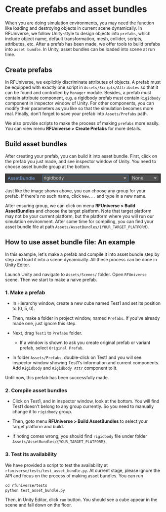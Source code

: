 # Create prefabs and asset bundles

When you are doing simulation environments, you may need the function like loading and destroying 
objects in current scene dynamically. In RFUniverse, we follow Unity-style to design objects into 
`prefabs`, which include object name, default transformation, mesh, collider, scripts, attributes, 
etc. After a prefab has been made, we offer tools to build prefabs into `asset bundle`. In Unity, 
asset bundles can be loaded into scene at run time.

## Create prefabs

In RFUniverse, we explicitly discriminate attributes of objects. A prefab must be equipped with 
exactly one script in `Assets/Scripts/Attributes` so that it can be found and controlled by 
`Manager` module. Besides, a prefab must contain attribute component, e.g. a rigidbody prefab must
contain `Rigidbody` component in inspector window of Unity. For other components, you can modify 
their parameters as you like so that the simulation becomes more real. Finally, don't forget to save
your prefab into `Assets/Prefabs` path.

We also provide scripts to make the process of making `prefabs` more easily. You can view menu 
**RFUniverse > Create Prefabs** for more details.

## Build asset bundles

After creating your prefab, you can build it into asset bundle. First, click on the prefab you just
made, and see inspector window of Unity. You need to choose asset bundle group at the bottom.

![1.PNG](./images/create_prefabs_and_assetbundles/1.PNG)

Just like the image shown above, you can choose any group for your prefab. If there's no such name, 
click `New...` and type in a new name.

After ensuring group, we can click on menu **RFUniverse > Build AssetBundles** and choose the target 
platform. Note that target platform may not be your current platform, but the platform where you 
will run our simulation environment. After some time for compiling, you can find your asset bundle
file at path `Assets/AssetBundles/{YOUR_TARGET_PLATFORM}`.

## How to use asset bundle file: An example

In this example, let's make a prefab and compile it into asset bundle step by step and load it 
into a scene dynamically. All these process can be done in Unity Editor.

Launch Unity and navigate to `Assets/Scenes/` folder. Open `RFUniverse` scene. Then we start to
make a naive prefab.

### 1. Make a prefab

* In Hierarchy window, create a new cube named Test1 and set its position to (0, 5, 0).
  
* Then, make a folder in project window, named `Prefabs`. If you've already made one, just ignore 
  this step.

* Next, drag `Test1` to `Prefabs` folder.
    * If a window is shown to ask you create original prefab or variant prefab, select 
      `Original Prefab`.
      
* In folder `Assets/Prefabs`, double-click on Test1 and you will see inspector window showing 
  Test1's information and current components. Add `Rigidbody` and `Rigidbody Attr` component to it.
  
Until now, this prefab has been successfully made.

### 2. Compile asset bundles

* Click on Test1, and in inspector window, look at the bottom. You will find Test1 doesn't belong to
  any group currently. So you need to manually change it to `rigidbody` group.
  
* Then, goto menu **RFUniverse > Build AssetBundles** to select your target platform and build.

* If noting comes wrong, you should find `rigidbody` file under folder 
  `Assets/AssetBundles/{YOUR_TARGET_PLATFORM}`.
  
### 3. Test its availability

We have provided a script to test the availability at `rfuniverse/tests/test_asset_bundle.py`. At
current stage, please ignore the API and focus on the process of making asset bundles. You can run
```shell
cd rfuniverse/tests
python test_asset_bundle.py
```
Then, in Unity Editor, click `run` button. You should see a cube appear in the scene and fall down
on the floor.
